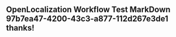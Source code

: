<properties
ms.topic="hero-topic"
ms.test1="hero-topic"
ms.test2="test"/>

## OpenLocalization Workflow Test MarkDown 97b7ea47-4200-43c3-a877-112d267e3de1 thanks!
